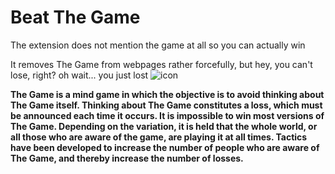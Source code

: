 # Beat The Game
The extension does not mention the game at all so you can actually win


It removes The Game from webpages rather forcefully, but hey, you can't lose, right? oh wait... you just lost
![icon](https://github.com/user-attachments/assets/d68563b1-ba2c-4665-bf3c-f6e98f51a863)


**The Game is a mind game in which the objective is to avoid thinking about The Game itself. Thinking about The Game constitutes a loss, which must be announced each time it occurs. It is impossible to win most versions of The Game. Depending on the variation, it is held that the whole world, or all those who are aware of the game, are playing it at all times. Tactics have been developed to increase the number of people who are aware of The Game, and thereby increase the number of losses.**

